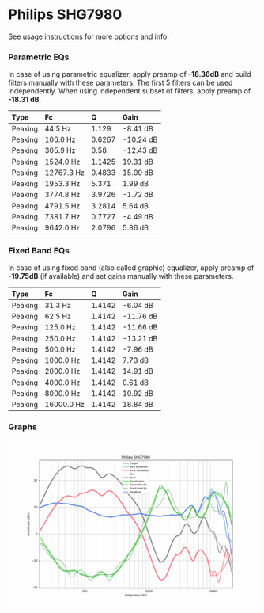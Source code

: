 # Philips SHG7980
See [usage instructions](https://github.com/jaakkopasanen/AutoEq#usage) for more options and info.

### Parametric EQs
In case of using parametric equalizer, apply preamp of **-18.36dB** and build filters manually
with these parameters. The first 5 filters can be used independently.
When using independent subset of filters, apply preamp of **-18.31 dB**.

| Type    | Fc         |      Q | Gain      |
|:--------|:-----------|:-------|:----------|
| Peaking | 44.5 Hz    | 1.129  | -8.41 dB  |
| Peaking | 106.0 Hz   | 0.6267 | -10.24 dB |
| Peaking | 305.9 Hz   | 0.58   | -12.43 dB |
| Peaking | 1524.0 Hz  | 1.1425 | 19.31 dB  |
| Peaking | 12767.3 Hz | 0.4833 | 15.09 dB  |
| Peaking | 1953.3 Hz  | 5.371  | 1.99 dB   |
| Peaking | 3774.8 Hz  | 3.9726 | -1.72 dB  |
| Peaking | 4791.5 Hz  | 3.2814 | 5.64 dB   |
| Peaking | 7381.7 Hz  | 0.7727 | -4.49 dB  |
| Peaking | 9642.0 Hz  | 2.0796 | 5.86 dB   |

### Fixed Band EQs
In case of using fixed band (also called graphic) equalizer, apply preamp of **-19.75dB**
(if available) and set gains manually with these parameters.

| Type    | Fc         |      Q | Gain      |
|:--------|:-----------|:-------|:----------|
| Peaking | 31.3 Hz    | 1.4142 | -6.04 dB  |
| Peaking | 62.5 Hz    | 1.4142 | -11.76 dB |
| Peaking | 125.0 Hz   | 1.4142 | -11.66 dB |
| Peaking | 250.0 Hz   | 1.4142 | -13.21 dB |
| Peaking | 500.0 Hz   | 1.4142 | -7.96 dB  |
| Peaking | 1000.0 Hz  | 1.4142 | 7.73 dB   |
| Peaking | 2000.0 Hz  | 1.4142 | 14.91 dB  |
| Peaking | 4000.0 Hz  | 1.4142 | 0.61 dB   |
| Peaking | 8000.0 Hz  | 1.4142 | 10.92 dB  |
| Peaking | 16000.0 Hz | 1.4142 | 18.84 dB  |

### Graphs
![](./Philips%20SHG7980.png)